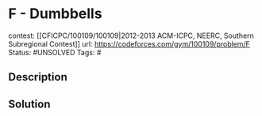 # F - Dumbbells

contest: [[CFICPC/100109/100109|2012-2013 ACM-ICPC, NEERC, Southern Subregional Contest]]
url: https://codeforces.com/gym/100109/problem/F
Status: #UNSOLVED
Tags: #

## Description

## Solution

